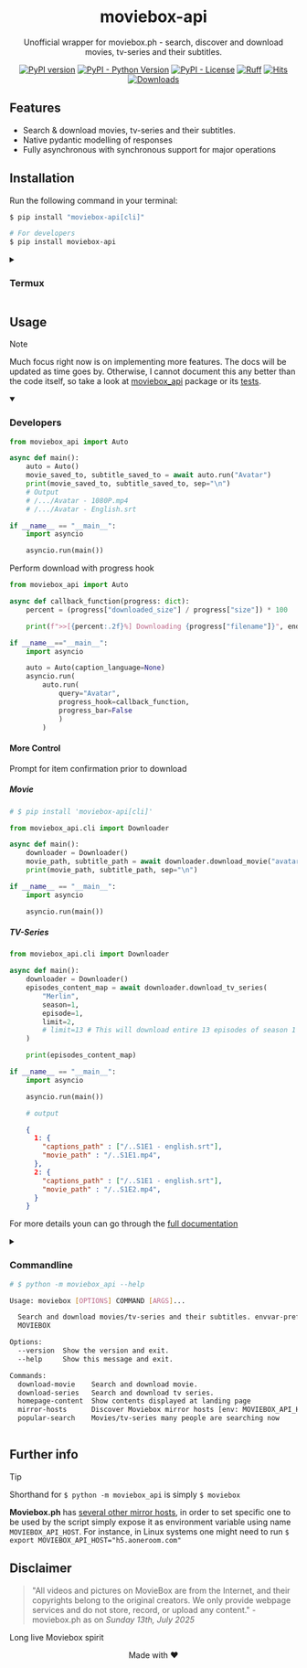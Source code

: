 <div align="center">

# moviebox-api
Unofficial wrapper for moviebox.ph - search, discover and download movies, tv-series and their subtitles.

[![PyPI version](https://badge.fury.io/py/moviebox-api.svg)](https://pypi.org/project/moviebox-api)
[![PyPI - Python Version](https://img.shields.io/pypi/pyversions/moviebox-api)](https://pypi.org/project/moviebox-api)
[![PyPI - License](https://img.shields.io/pypi/l/moviebox-api)](https://pypi.org/project/moviebox-api)
[![Ruff](https://img.shields.io/endpoint?url=https://raw.githubusercontent.com/astral-sh/ruff/main/assets/badge/v2.json)](https://github.com/astral-sh/ruff)
[![Hits](https://hits.sh/github.com/Simatwa/moviebox-api.svg?label=Total%20hits&logo=dotenv)](https://github.com/Simatwa/moviebox-api "Total hits")
[![Downloads](https://pepy.tech/badge/moviebox-api)](https://pepy.tech/project/moviebox-api)
<!-- 
[![Code Coverage](https://img.shields.io/codecov/c/github/Simatwa/moviebox-api)](https://codecov.io/gh/Simatwa/moviebox-api)
-->
<!-- TODO: Add logo & wakatime-->
</div>

## Features

- Search & download movies, tv-series and their subtitles.
- Native pydantic modelling of responses
- Fully asynchronous with synchronous support for major operations

## Installation

Run the following command in your terminal:

```sh
$ pip install "moviebox-api[cli]"

# For developers
$ pip install moviebox-api

```

<details>

<summary>

### Termux 

</summary>

```sh
pip install moviebox-api --no-deps
pip install 'pydantic==2.9.2'
pip install rich click httpx tqdm bs4
```
</details>

## Usage

> [!NOTE]
> Much focus right now is on implementing more features. The docs will be updated as time goes by. Otherwise, I cannot document this any better than the code itself, so take a look at [moviebox_api](src/moviebox_api/) package or its [tests](tests).

<details open>

<summary>

### Developers

</summary>

```python
from moviebox_api import Auto

async def main():
    auto = Auto()
    movie_saved_to, subtitle_saved_to = await auto.run("Avatar")
    print(movie_saved_to, subtitle_saved_to, sep="\n")
    # Output
    # /.../Avatar - 1080P.mp4
    # /.../Avatar - English.srt

if __name__ == "__main__":
    import asyncio

    asyncio.run(main())

```

Perform download with progress hook

```python
from moviebox_api import Auto

async def callback_function(progress: dict):
    percent = (progress["downloaded_size"] / progress["size"]) * 100

    print(f">>[{percent:.2f}%] Downloading {progress["filename"]}", end="\r")

if __name__=="__main__":
    import asyncio

    auto = Auto(caption_language=None)
    asyncio.run(
        auto.run(
            query="Avatar",
            progress_hook=callback_function,
            progress_bar=False
            )
        )
```



#### More Control

Prompt for item confirmation prior to download

##### Movie

```python
# $ pip install 'moviebox-api[cli]'

from moviebox_api.cli import Downloader

async def main():
    downloader = Downloader()
    movie_path, subtitle_path = await downloader.download_movie("avatar")
    print(movie_path, subtitle_path, sep="\n")

if __name__ == "__main__":
    import asyncio

    asyncio.run(main())
```

##### TV-Series

```python
from moviebox_api.cli import Downloader

async def main():
    downloader = Downloader()
    episodes_content_map = await downloader.download_tv_series(
        "Merlin",
        season=1,
        episode=1,
        limit=2,
        # limit=13 # This will download entire 13 episodes of season 1
    )

    print(episodes_content_map)

if __name__ == "__main__":
    import asyncio

    asyncio.run(main())

    # output
```

```json
    {
      1: {
        "captions_path" : ["/..S1E1 - english.srt"],
        "movie_path" : "/..S1E1.mp4",
      },
      2: {
        "captions_path" : ["/..S1E1 - english.srt"],
        "movie_path" : "/..S1E2.mp4",
      }
    }
```

For more details youn can go through the [full documentation](./docs/README.md)

</details>


<details>

<summary>

### Commandline

```sh
# $ python -m moviebox_api --help

Usage: moviebox [OPTIONS] COMMAND [ARGS]...

  Search and download movies/tv-series and their subtitles. envvar-prefix :
  MOVIEBOX

Options:
  --version  Show the version and exit.
  --help     Show this message and exit.

Commands:
  download-movie    Search and download movie.
  download-series   Search and download tv series.
  homepage-content  Show contents displayed at landing page
  mirror-hosts      Discover Moviebox mirror hosts [env: MOVIEBOX_API_HOST]
  popular-search    Movies/tv-series many people are searching now
```

</summary>

<details>

<summary>

#### Download Movie

```
$ python -m moviebox_api download-movie <Movie title>
# e.g python -m moviebox_api download-movie Avatar
```

</summary>

```sh
# python -m moviebox_api download-movie --help

Usage: moviebox download-movie [OPTIONS] TITLE

  Search and download movie.

Options:
  -y, --year INTEGER              Year filter for the movie to proceed with :
                                  0
  -q, --quality [worst|best|360p|480p|720p|1080p]
                                  Media quality to be downloaded : BEST
  -d, --dir DIRECTORY             Directory for saving the movie to : PWD
  -D, --caption-dir DIRECTORY     Directory for saving the caption file to :
                                  PWD
  -Z, --chunk-size INTEGER RANGE  Chunk-size for downloading files in KB : 512
                                  [1<=x<=10000]
  -m, --mode [start|resume|auto]  Start the download, resume or set
                                  automatically : AUTO
  -c, --colour TEXT               Progress bar display colour : cyan
  -A, --ascii                     Use unicode (smooth blocks) to fill the
                                  progress-bar meter : False
  -x, --language TEXT             Caption language filter : [English]
  -M, --movie-filename-tmpl TEXT  Template for generating movie filename :
                                  [default]
  -C, --caption-filename-tmpl TEXT
                                  Template for generating caption filename :
                                  [default]
  --progress-bar / --no-progress-bar
                                  Display or disable progress-bar : True
  --leave / --no-leave            Keep all leaves of the progressbar : True
  --caption / --no-caption        Download caption file : True
  -O, --caption-only              Download caption file only and ignore movie
                                  : False
  -S, --simple                    Show download percentage and bar only in
                                  progressbar : False
  -T, --test                      Just test if download is possible but do not
                                  actually download : False
  -V, --verbose                   Show more detailed interactive texts : False
  -Q, --quiet                     Disable showing interactive texts on the
                                  progress (logs) : False
  -Y, --yes                       Do not prompt for movie confirmation : False
  -h, --help                      Show this message and exit.

```

</details>

<details>

<summary>

#### Download Series

```
$ python -m moviebox_api download-series <Series title> -s <season number> -e <episode number>
# e.g python -m moviebox_api download-series Merlin -s 1 -e 1
```

</summary>

```sh
# python -m moviebox_api download-series --help

Usage: moviebox download-series [OPTIONS] TITLE

  Search and download tv series.

Options:
  -y, --year INTEGER              Year filter for the series to proceed with :
                                  0
  -s, --season INTEGER RANGE      TV Series season filter  [1<=x<=1000;
                                  required]
  -e, --episode INTEGER RANGE     Episode offset of the tv-series season
                                  [1<=x<=1000; required]
  -l, --limit INTEGER RANGE       Total number of episodes to download in the
                                  season : 1  [1<=x<=1000]
  -q, --quality [worst|best|360p|480p|720p|1080p]
                                  Media quality to be downloaded : BEST
  -x, --language TEXT             Caption language filter : [English]
  -d, --dir DIRECTORY             Directory for saving the series file to :
                                  PWD
  -D, --caption-dir DIRECTORY     Directory for saving the caption file to :
                                  PWD
  -Z, --chunk-size INTEGER RANGE  Chunk-size for downloading files in KB : 512
                                  [1<=x<=10000]
  -m, --mode [start|resume|auto]  Start new download, resume or set
                                  automatically : AUTO
  -E, --episode-filename-tmpl TEXT
                                  Template for generating series episode
                                  filename : [default]
  -C, --caption-filename-tmpl TEXT
                                  Template for generating caption filename :
                                  [default]
  -c, --colour TEXT               Progress bar display color : cyan
  -A, --ascii                     Use unicode (smooth blocks) to fill the
                                  progress-bar meter : False
  --progress-bar / --no-progress-bar
                                  Display or disable progress-bar : True
  --leave / --no-leave            Keep all leaves of the progressbar : True
  --caption / --no-caption        Download caption file : True
  -O, --caption-only              Download caption file only and ignore movie
                                  : False
  -S, --simple                    Show download percentage and bar only in
                                  progressbar : False
  -T, --test                      Just test if download is possible but do not
                                  actually download : False
  -V, --verbose                   Show more detailed interactive texts : False
  -Q, --quiet                     Disable showing interactive texts on the
                                  progress (logs) : False
  -Y, --yes                       Do not prompt for tv-series confirmation :
                                  False
  -h, --help                      Show this message and exit.

```

</details>

</details>

## Further info

> [!TIP]
> Shorthand for `$ python -m moviebox_api` is simply `$ moviebox`

**Moviebox.ph** has [several other mirror hosts](https://github.com/Simatwa/moviebox-api/issues/27), in order to set specific one to be used by the script simply expose it as environment variable using name `MOVIEBOX_API_HOST`. For instance, in Linux systems one might need to run `$ export MOVIEBOX_API_HOST="h5.aoneroom.com"`


## Disclaimer

> "All videos and pictures on MovieBox are from the Internet, and their copyrights belong to the original creators. We only provide webpage services and do not store, record, or upload any content." - moviebox.ph as on *Sunday 13th, July 2025*

Long live Moviebox spirit

<p align="center"> Made with ❤️</p>